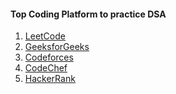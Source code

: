 #### Top Coding Platform to practice DSA

1. [LeetCode](https://leetcode.com/)<br>
2. [GeeksforGeeks](https://practice.geeksforgeeks.org/)
3. [Codeforces](https://codeforces.com/)
4. [CodeChef](https://www.codechef.com/)
5. [HackerRank](https://www.hackerrank.com/)
